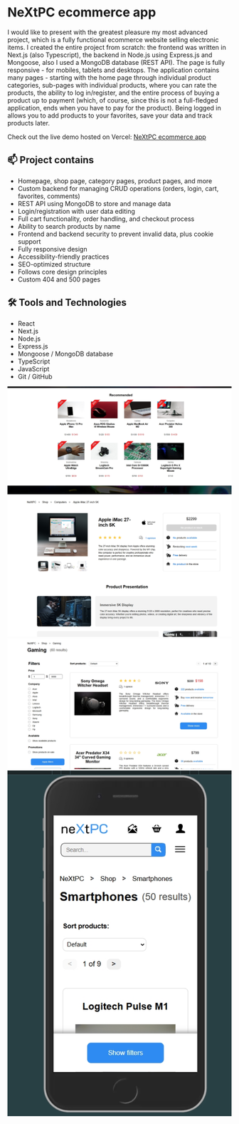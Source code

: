 <h1>NeXtPC ecommerce app</h1>

<p>I would like to present with the greatest pleasure my most advanced project, which is a fully functional ecommerce website selling electronic items. I created the entire project from scratch: the frontend was written in Next.js (also Typescript), the backend in Node.js using Express.js and Mongoose, also I used a MongoDB database (REST API). The page is fully responsive - for mobiles, tablets and desktops. The application contains many pages - starting with the home page through individual product categories, sub-pages with individual products, where you can rate the products, the ability to log in/register, and the entire process of buying a product up to payment (which, of course, since this is not a full-fledged application, ends when you have to pay for the product). Being logged in allows you to add products to your favorites, save your data and track products later.</p>

<p>Check out the live demo hosted on Vercel: <a href='https://nextpc.vercel.app'>NeXtPC ecommerce app</a></p>

<h2>📫 Project contains</h2>

<ul>
  <li>Homepage, shop page, category pages, product pages, and more</li>
  <li>Custom backend for managing CRUD operations (orders, login, cart, favorites, comments)</li>
  <li>REST API using MongoDB to store and manage data</li>
  <li>Login/registration with user data editing</li>
  <li>Full cart functionality, order handling, and checkout process</li>
  <li>Ability to search products by name</li>
  <li>Frontend and backend security to prevent invalid data, plus cookie support</li>
  <li>Fully responsive design</li>
  <li>Accessibility-friendly practices</li>
  <li>SEO-optimized structure</li>
  <li>Follows core design principles</li>
  <li>Custom 404 and 500 pages</li>
</ul>

<h2>🛠 Tools and Technologies</h2>

<ul>
  <li>React</li>
  <li>Next.js</li>
  <li>Node.js</li>
  <li>Express.js</li>
  <li>Mongoose / MongoDB database</li>
  <li>TypeScript</li>
  <li>JavaScript</li>
  <li>Git / GitHub</li>
</ul>

<div align='center'>
 <img src='./readmephotos/photo1.jpg'>
 <img src='./readmephotos/photo2.jpg'>
 <img src='./readmephotos/photo3.jpg'>
 <img src='./readmephotos/photo4.jpg'>
</div>
